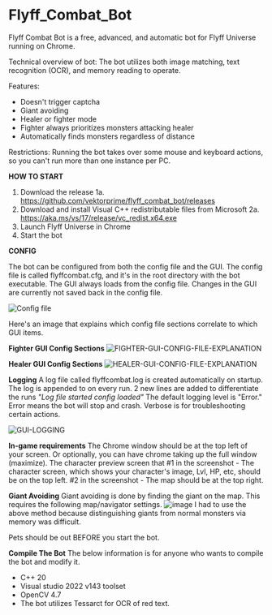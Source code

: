 # Flyff_Combat_Bot

Flyff Combat Bot is a free, advanced, and automatic bot for Flyff Universe running on Chrome.

Technical overview of bot:
The bot utilizes both image matching, text recognition (OCR), and memory reading to operate.

Features:
* Doesn't trigger captcha
* Giant avoiding
* Healer or fighter mode
* Fighter always prioritizes monsters attacking healer
* Automatically finds monsters regardless of distance


Restrictions:
Running the bot takes over some mouse and keyboard actions, so you can't run more than one instance per PC.




**HOW TO START**

1. Download the release 
  1a. https://github.com/vektorprime/flyff_combat_bot/releases
2. Download and install Visual C++ redistributable files from Microsoft 
  2a. https://aka.ms/vs/17/release/vc_redist.x64.exe
3. Launch Flyff Universe in Chrome
4. Start the bot

**CONFIG**

The bot can be configured from both the config file and the GUI. The config file is called flyffcombat.cfg, and it's in the root directory with the bot executable.
The GUI always loads from the config file. Changes in the GUI are currently not saved back in the config file.

![Config file](https://github.com/vektorprime/flyff_combat_bot/assets/9269666/2031fed0-da45-4320-bca9-8fa18ac7da03)




Here's an image that explains which config file sections correlate to which GUI items.


**Fighter GUI Config Sections**
![FIGHTER-GUI-CONFIG-FILE-EXPLANATION](https://github.com/vektorprime/flyff_combat_bot/assets/9269666/44f8e5c0-caca-42ae-b806-87c7dc332aaf)


**Healer GUI Config Sections**
![HEALER-GUI-CONFIG-FILE-EXPLANATION](https://github.com/vektorprime/flyff_combat_bot/assets/9269666/2187ddb8-5042-43ec-8c4c-f16ae4f2d65d)

**Logging**
A log file called flyffcombat.log is created automatically on startup. The log is appended to on every run.
2 new lines are added to differentiate the runs
_"Log file started 
config loaded"_
The default logging level is "Error." Error means the bot will stop and crash. Verbose is for troubleshooting certain actions.

![GUI-LOGGING](https://github.com/vektorprime/flyff_combat_bot/assets/9269666/57b045b3-5e43-4a5b-ab4d-e0f67b429097)

**In-game requirements**
The Chrome window should be at the top left of your screen. Or optionally, you can have chrome taking up the full window (maximize). 
The character preview screen that
#1 in the screenshot -  The character screen, which shows your character's image, Lvl, HP, etc, should be on the top left.
#2 in the screenshot - The map should be at the top right.

**Giant Avoiding**
Giant avoiding is done by finding the giant on the map. This requires the following map/navigator settings.
![image](https://github.com/vektorprime/flyff_combat_bot/assets/9269666/a61af687-1e25-4faa-b17a-06830321dc2f)
I had to use the above method because distinguishing giants from normal monsters via memory was difficult. 

Pets should be out BEFORE you start the bot.

**Compile The Bot**
The below information is for anyone who wants to compile the bot and modify it.

* C++ 20
* Visual studio 2022 v143 toolset
* OpenCV 4.7
* The bot utilizes Tessarct for OCR of red text. 

